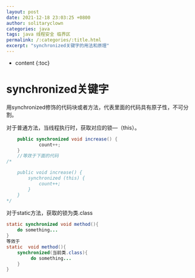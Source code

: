 ```yaml
---
layout: post
date: 2021-12-18 23:03:25 +0800
author: solitaryclown
categories: java 
tags: java 线程安全 临界区
permalink: /:categories/:title.html
excerpt: "synchronized关键字的用法和原理"
---
```


* content
{:toc}

# synchronized关键字

用synchronized修饰的代码块或者方法，代表里面的代码具有原子性，不可分割。

对于普通方法，当线程执行时，获取对应的锁—（this）。

```java
    public synchronized void increase() {
            count++;
    }
    //等效于下面的代码
/*

    public void increase() {
        synchronized (this) {
            count++;
        }
    }
*/
```

对于static方法，获取的锁为类.class

```java
static synchronized void method(){
    do something...
}
等效于
static  void method(){
    synchronized(当前类.class){
   		 do something...
    }
}

```

